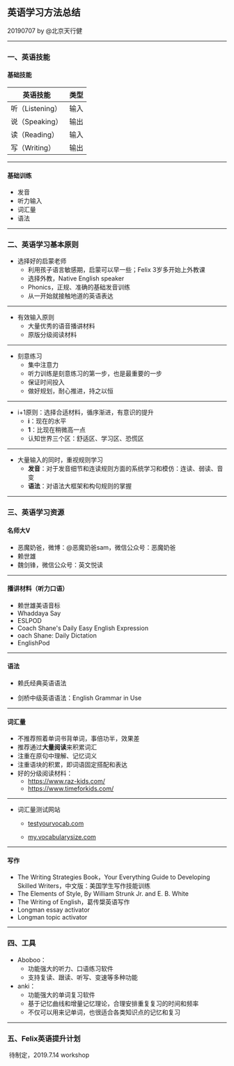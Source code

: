 ##   英语学习方法总结

20190707 by @北京天行健

---

### 一、英语技能

#### 基础技能

| 英语技能        | 类型 |
| --------------- | ---- |
| 听（Listening） | 输入 |
| 说（Speaking）  | 输出 |
| 读（Reading）   | 输入 |
| 写（Writing）   | 输出 |

---
#### 基础训练
- 发音
- 听力输入
- 词汇量
- 语法

---
### 二、英语学习基本原则

- 选择好的启蒙老师
  - 利用孩子语言敏感期，启蒙可以早一些；Felix 3岁多开始上外教课
  - 选择外教，Native English speaker
  - Phonics，正规、准确的基础发音训练
  - 从一开始就接触地道的英语表达

---

- 有效输入原则
  - 大量优秀的语音播讲材料
  - 原版分级阅读材料

---

- 刻意练习
  - 集中注意力
  - 听力训练是刻意练习的第一步，也是最重要的一步
  - 保证时间投入
  - 做好规划，耐心推进，持之以恒

---

- i+1原则：选择合适材料，循序渐进，有意识的提升
  - **i**：现在的水平
  - **1**：比现在稍微高一点
  - 认知世界三个区：舒适区、学习区、恐慌区

---

- 大量输入的同时，重视规则学习
  - **发音**：对于发音细节和连读规则方面的系统学习和模仿：连读、弱读、音变
  - **语法**：对语法大框架和构句规则的掌握

---
### 三、英语学习资源
#### 名师大V

- 恶魔奶爸，微博：@恶魔奶爸sam，微信公众号：恶魔奶爸
- 赖世雄
- 魏剑锋，微信公众号：英文悦读

---
#### 播讲材料（听力口语）

- 赖世雄美语音标
- Whaddaya Say
- ESLPOD
- Coach Shane's Daily Easy English Expression
- oach Shane: Daily Dictation
- EnglishPod

---
#### 语法
- 赖氏经典英语语法

- 剑桥中级英语语法：English Grammar in Use

---
#### 词汇量

- 不推荐照着单词书背单词，事倍功半，效果差
- 推荐通过**大量阅读**来积累词汇
- 注重在原句中理解、记忆词义
- 注重语块的积累，即词语固定搭配和表达
- 好的分级阅读材料：
  - https://www.raz-kids.com/
  - https://www.timeforkids.com/

---
- 词汇量测试网站
  - [testyourvocab.com](http://testyourvocab.com/)
  
  - [my.vocabularysize.com](https://my.vocabularysize.com/)

---
#### 写作

- The Writing Strategies Book，Your Everything Guide to Developing Skilled Writers，中文版：美国学生写作技能训练
- The Elements of Style, By William Strunk Jr. and E. B. White
- The Writing of English，葛传槼英语写作
- Longman essay activator
- Longman topic activator

---
### 四、工具

- Aboboo：
  - 功能强大的听力、口语练习软件
  - 支持复读、跟读、听写、变速等多种功能
- anki：
  - 功能强大的单词复习软件
  - 基于记忆曲线和增量记忆理论，合理安排重复复习的时间和频率
  - 不仅可以用来记单词，也很适合各类知识点的记忆和复习

---
### 五、Felix英语提升计划

​	待制定，2019.7.14 workshop